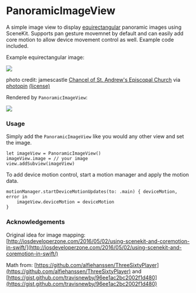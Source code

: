 # PanoramicImageView
A simple image view to display [equirectangular](http://wiki.panotools.org/Panorama_formats) panoramic images using SceneKit. Supports pan gesture movemnet by default and can easily add core motion to allow device movement control as well. Example code included.

Example equirectangular image:

![](https://github.com/keithbhunter/PanoramicImageView/blob/master/Example/PanoramicImageView/room.jpg)

photo credit: jamescastle <a href="http://www.flickr.com/photos/24128368@N00/34645545782">Chancel of St. Andrew's Episcopal Church</a> via <a href="http://photopin.com">photopin</a> <a href="https://creativecommons.org/licenses/by-nc-sa/2.0/">(license)</a>

Rendered by `PanoramicImageView`:

![](https://github.com/keithbhunter/PanoramicImageView/blob/master/room.gif)

### Usage

Simply add the `PanoramicImageView` like you would any other view and set the image.

```
let imageView = PanoramicImageView()
imageView.image = // your image
view.addSubview(imageView)
```

To add device motion control, start a motion manager and apply the motion data.

```
motionManager.startDeviceMotionUpdates(to: .main) { deviceMotion, error in
	imageView.deviceMotion = deviceMotion
}
```

### Acknowledgements

Original idea for image mapping: [http://iosdeveloperzone.com/2016/05/02/using-scenekit-and-coremotion-in-swift/](http://iosdeveloperzone.com/2016/05/02/using-scenekit-and-coremotion-in-swift/)

Math from: [https://github.com/alfiehanssen/ThreeSixtyPlayer](https://github.com/alfiehanssen/ThreeSixtyPlayer) and [https://gist.github.com/travisnewby/96ee1ac2bc2002f1d480](https://gist.github.com/travisnewby/96ee1ac2bc2002f1d480)
